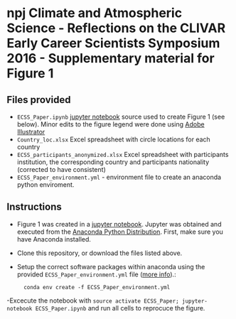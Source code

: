 # npj Climate and Atmospheric Science - Reflections on the CLIVAR Early Career Scientists Symposium 2016 - Supplementary material for Figure 1


## Files provided
- `ECSS_Paper.ipynb` [jupyter notebook](https://github.com/jupyter) source used to create Figure 1 (see below).
Minor edits to the figure legend were done using [Adobe Illustrator](https://www.adobe.com/products/illustrator.html?sdid=KKQML&mv=search&s_kwcid=AL!3085!3!196928852571!e!!!!adobe%20illustrator&ef_id=WbfnlAAAAPgZDQuJ:20170915142601:s)
- `Country_loc.xlsx` Excel spreadsheet with circle locations for each country
- `ECSS_participants_anonymized.xlsx` Excel spreadsheet with participants
institution, the corresponding country and participants nationality (corrected to have consistent)
- `ECSS_Paper_environment.yml` - environment file to create an anaconda python enviroment.

## Instructions

- Figure 1 was created in a [jupyter notebook](https://github.com/jupyter). Jupyter was obtained and executed from the [Anaconda Python Distribution](https://docs.anaconda.com/anaconda/). First, make sure you have Anaconda installed.

- Clone this repository, or download the files listed above.

- Setup the correct software packages within anaconda using the provided `ECSS_Paper_environment.yml` file ([more info](https://conda.io/docs/user-guide/tasks/manage-environments.html)).:

        conda env create -f ECSS_Paper_environment.yml

-Excecute the notebook with `source activate ECSS_Paper; jupyter-notebook ECSS_Paper.ipynb` and run all cells to reprocuce the figure.
